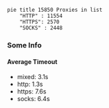
```mermaid
pie title 15850 Proxies in list
    "HTTP" : 11554
    "HTTPS": 2570
    "SOCKS" : 2448
```

### Some Info
#### Average Timeout

- mixed: 3.1s
- http: 1.3s
- https: 7.6s
- socks: 6.4s